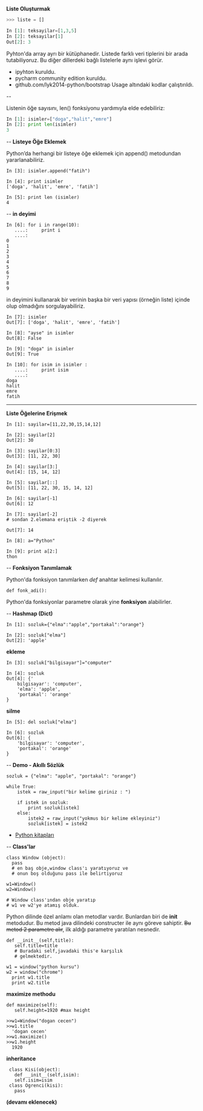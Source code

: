 **Liste Oluşturmak**

```python
>>> liste = []

In [1]: teksayilar=[1,3,5]
In [2]: teksayilar[1]
Out[2]: 3
```

Pyhton'da array ayrı bir kütüphanedir. Listede farklı veri tiplerini bir arada tutabiliyoruz. Bu diğer dillerdeki bağlı listelerle aynı işlevi görür.


* ipyhton kuruldu.
* pycharm community edition kuruldu.
* github.com/lyk2014-python/bootstrap Usage altındaki kodlar çalıştırıldı.

--

Listenin öğe sayısını,  len() fonksiyonu yardımıyla elde edebiliriz:

```python
In [1]: isimler=["doga","halit","emre"]
In [2]: print len(isimler)
3
```

--
**Listeye Öğe Eklemek**

Python’da herhangi bir listeye öğe eklemek için append() metodundan yararlanabiliriz.

```
In [3]: isimler.append("fatih")

In [4]: print isimler
['doga', 'halit', 'emre', 'fatih']

In [5]: print len (isimler)
4
```

--
**in deyimi**

```
In [6]: for i in range(10):
   ....:     print i
   ....:     
0
1
2
3
4
5
6
7
8
9
```

in deyimini kullanarak bir verinin başka bir veri yapısı (örneğin liste) içinde olup olmadığını sorgulayabiliriz.

```
In [7]: isimler
Out[7]: ['doga', 'halit', 'emre', 'fatih']

In [8]: "ayse" in isimler
Out[8]: False

In [9]: "doga" in isimler
Out[9]: True

In [10]: for isim in isimler :
   ....:     print isim
   ....:     
doga
halit
emre
fatih
```
---
**Liste Öğelerine Erişmek**

```
In [1]: sayilar=[11,22,30,15,14,12]

In [2]: sayilar[2]
Out[2]: 30

In [3]: sayilar[0:3]
Out[3]: [11, 22, 30]

In [4]: sayilar[3:]
Out[4]: [15, 14, 12]

In [5]: sayilar[::]
Out[5]: [11, 22, 30, 15, 14, 12]

In [6]: sayilar[-1]
Out[6]: 12

In [7]: sayilar[-2] 
# sondan 2.elemana eriştik -2 diyerek

Out[7]: 14

In [8]: a="Python"

In [9]: print a[2:]
thon
```

--
**Fonksiyon Tanımlamak**

Python'da fonksiyon tanımlarken *def* anahtar kelimesi kullanılır.

```
def fonk_adi():
```

Python'da fonksiyonlar parametre olarak yine **fonksiyon** alabilirler.

--
**Hashmap (Dict)**

```
In [1]: sozluk={"elma":"apple","portakal":"orange"}

In [2]: sozluk["elma"]
Out[2]: 'apple'
```

**ekleme**

```
In [3]: sozluk["bilgisayar"]="computer"

In [4]: sozluk
Out[4]: {'
	bilgisayar': 'computer',
	'elma': 'apple',
	'portakal': 'orange'
}
```

**silme**

```
In [5]: del sozluk["elma"]

In [6]: sozluk
Out[6]: {
	'bilgisayar': 'computer',
	'portakal': 'orange'
}
```

--
**Demo - Akıllı Sözlük**

```
sozluk = {"elma": "apple", "portakal": "orange"}

while True:
    istek = raw_input("bir kelime giriniz : ")

    if istek in sozluk:
        print sozluk[istek]
    else:
        istek2 = raw_input("yokmus bir kelime ekleyiniz")
        sozluk[istek] = istek2
```

* <a href="https://github.com/lyk2014-python/pykitap">Python kitapları</a>


--
**Class'lar**

```
class Window (object):
  pass
  # en baş obje,window class'ı yaratıyoruz ve
  # onun boş olduğunu pass ile belirtiyoruz

w1=Window()
w2=Window()

# Window class'ından obje yaratıp 
# w1 ve w2'ye atamış olduk.
```

Python dilinde özel anlamı olan metodlar vardır. Bunlardan biri de **__init__** metodudur. Bu metod java dilindeki constructer ile aynı göreve sahiptir.
<del>Bu metod 2 parametre alır</del>, ilk aldığı parametre yaratılan nesnedir.

```
def __init__(self,title):
   self.title=title
   # Buradaki self,javadaki this'e karşılık
   # gelmektedir.

w1 = window("python kursu")
w2 = window("chrome")
  print w1.title
  print w2.title
```
**maximize methodu**

```
def maximize(self):
   self.height=1920 #max height
```
```
>>w1=Window("dogan cecen")
>>w1.title
  'dogan cecen'
>>w1.maximize()
>>w1.height
  1920
```
**inheritance**

```
 class Kisi(object):
   def __init__(self,isim):
   self.isim=isim
 class Ogrenci(kisi):
   pass
```

**(devamı eklenecek)**
